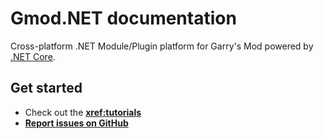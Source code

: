 # Gmod.NET documentation

Cross-platform .NET Module/Plugin platform for Garry's Mod powered by [.NET Core](https://dotnet.microsoft.com/).



## Get started

- Check out the **<xref:tutorials>**
- [**Report issues on GitHub**](https://github.com/GmodNET/GmodDotNet/issues)